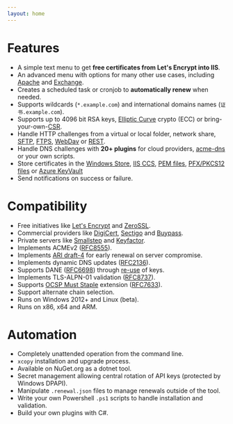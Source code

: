 ```yaml
---
layout: home
---
```

# Features
- A simple text menu to get **free certificates from Let's Encrypt into IIS**.
- An advanced menu with options for many other use cases, including [Apache](/manual/advanced-use/examples/apache) and [Exchange](/manual/advanced-use/examples/exchange).
- Creates a scheduled task or cronjob to **automatically renew** when needed. 
- Supports wildcards (`*.example.com`) and international domains names (`证书.example.com`).
- Supports up to 4096 bit RSA keys, [Elliptic Curve](/reference/plugins/csr/ec) crypto (ECC) or bring-your-own-[CSR](/reference/plugins/source/csr).
- Handle HTTP challenges from a virtual or local folder, network share, [SFTP](/reference/plugins/validation/http/sftp), [FTPS](/reference/plugins/validation/http/ftps), [WebDav](/reference/plugins/validation/http/ftps) or [REST](/reference/plugins/validation/http/rest).
- Handle DNS challenges with **20+ plugins** for cloud providers, [acme-dns](/reference/plugins/validation/dns/acme-dns) or your own scripts.
- Store certificates in the 
	[Windows Store](/reference/plugins/store/certificatestore), 
	[IIS CCS](/reference/plugins/store/centralssl), 
	[PEM files](/reference/plugins/store/pemfiles), 
	[PFX/PKCS12 files](/reference/plugins/store/pfxfile) or
	[Azure KeyVault](/reference/plugins/store/keyvault)
- Send notifications on success or failure.

# Compatibility
- Free initiatives like [Let's Encrypt](https://letsencrypt.org/) and [ZeroSSL](https://zerossl.com/).
- Commercial providers like [DigiCert](https://www.digicert.com/), [Sectigo](https://sectigo.com/) and [Buypass](https://www.buypass.com/).
- Private servers like [Smallstep](https://smallstep.com/product/) and [Keyfactor](https://www.keyfactor.com/).
- Implements ACMEv2 ([RFC8555](https://datatracker.ietf.org/doc/html/rfc8555)).
- Implements [ARI draft-4](https://datatracker.ietf.org/doc/draft-ietf-acme-ari/) for early renewal on server compromise.
- Implements dynamic DNS updates ([RFC2136](https://www.rfc-editor.org/rfc/rfc2136)).
- Supports DANE ([RFC6698](https://datatracker.ietf.org/doc/html/rfc6698)) through [re-use](/reference/plugins/csr/rsa) of keys. 
- Implements TLS-ALPN-01 validation ([RFC8737](https://datatracker.ietf.org/doc/html/rfc8737)).
- Supports [OCSP Must Staple](/reference/plugins/csr/rsa) extension ([RFC7633](https://datatracker.ietf.org/doc/html/rfc7633)).
- Support alternate chain selection.
- Runs on Windows 2012+ and Linux (beta).
- Runs on x86, x64 and ARM.

# Automation
- Completely unattended operation from the command line.
- `xcopy` installation and upgrade process.
- Available on NuGet.org as a dotnet tool.
- Secret management allowing central rotation of API keys (protected by Windows DPAPI). 
- Manipulate `.renewal.json` files to manage renewals outside of the tool.
- Write your own Powershell `.ps1` scripts to handle installation and validation.
- Build your own plugins with C#.